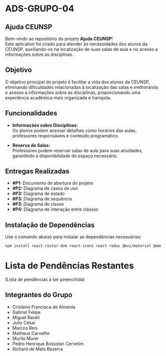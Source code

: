 # ADS-GRUPO-04

## Ajuda CEUNSP

Bem-vindo ao repositório do projeto **Ajuda CEUNSP**!  
Este aplicativo foi criado para atender às necessidades dos alunos da CEUNSP, auxiliando-os na localização de suas salas de aula e no acesso a informações sobre as disciplinas.

## Objetivo

O objetivo principal do projeto é facilitar a vida dos alunos da CEUNSP, eliminando dificuldades relacionadas à localização das salas e melhorando o acesso a informações sobre as disciplinas, proporcionando uma experiência acadêmica mais organizada e tranquila.

## Funcionalidades

- **Informações sobre Disciplinas:**  
  Os alunos podem acessar detalhes como horários das aulas, professores responsáveis e conteúdo programático.
  
- **Reserva de Salas:**  
  Professores podem reservar salas de aula para suas atividades, garantindo a disponibilidade do espaço necessário.

## Entregas Realizadas

- **#P1:** Documento de abertura do projeto
- **#P2:** Diagrama de casos de uso
- **#P3:** Diagrama de estado
- **#P3:** Diagrama de sequência
- **#P3:** Diagrama de classe
- **#P4:** Diagrama de interação entre classes

## Instalação de Dependências

Use o comando abaixo para instalar as dependências necessárias:

```bash
npm install react-router-dom react-icons react-redux @mui/material @emotion/react @emotion/styled react-bootstrap bootstrap
``` 
# Lista de Pendências Restantes

(Lista de pendências a ser preenchida)

## Integrantes do Grupo

- Crislaine Francisca de Almeida
- Gabriel Felipe
- Miguel Raveli
- Julio César
- Marcos Reis
- Matheus Carvalho
- Murilo Murer
- Pedro Henrique Bossolan Cervelim
- Richard de Melo Bezerra
